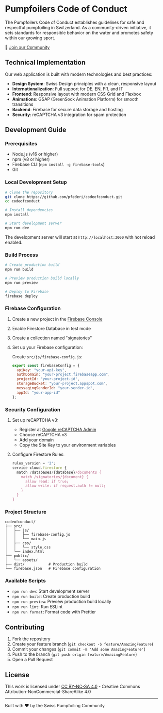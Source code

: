 # Pumpfoilers Code of Conduct

The Pumpfoilers Code of Conduct establishes guidelines for safe and respectful pumpfoiling in Switzerland. As a community-driven initiative, it sets standards for responsible behavior on the water and promotes safety within our growing sport.

🌊 [Join our Community](https://pumpfoiling.community)

## Technical Implementation

Our web application is built with modern technologies and best practices:

- **Design System**: Swiss Design principles with a clean, responsive layout
- **Internationalization**: Full support for DE, EN, FR, and IT
- **Frontend**: Responsive layout with modern CSS Grid and Flexbox
- **Animations**: GSAP (GreenSock Animation Platform) for smooth transitions
- **Backend**: Firebase for secure data storage and hosting
- **Security**: reCAPTCHA v3 integration for spam protection

## Development Guide

### Prerequisites

- Node.js (v16 or higher)
- npm (v8 or higher)
- Firebase CLI (`npm install -g firebase-tools`)
- Git

### Local Development Setup

```bash
# Clone the repository
git clone https://github.com/pfederi/codeofconduct.git
cd codeofconduct

# Install dependencies
npm install

# Start development server
npm run dev
```

The development server will start at `http://localhost:3000` with hot reload enabled.

### Build Process

```bash
# Create production build
npm run build

# Preview production build locally
npm run preview

# Deploy to Firebase
firebase deploy
```

### Firebase Configuration

1. Create a new project in the [Firebase Console](https://console.firebase.google.com/)
2. Enable Firestore Database in test mode
3. Create a collection named "signatories"
4. Set up your Firebase configuration:
   
   Create `src/js/firebase-config.js`:
   ```javascript
   export const firebaseConfig = {
     apiKey: "your-api-key",
     authDomain: "your-project.firebaseapp.com",
     projectId: "your-project-id",
     storageBucket: "your-project.appspot.com",
     messagingSenderId: "your-sender-id",
     appId: "your-app-id"
   };
   ```

### Security Configuration

1. Set up reCAPTCHA v3:
   - Register at [Google reCAPTCHA Admin](https://www.google.com/recaptcha/admin)
   - Choose reCAPTCHA v3
   - Add your domain
   - Copy the Site Key to your environment variables

2. Configure Firestore Rules:
   ```javascript
   rules_version = '2';
   service cloud.firestore {
     match /databases/{database}/documents {
       match /signatories/{document} {
         allow read: if true;
         allow write: if request.auth != null;
       }
     }
   }
   ```

### Project Structure

```
codeofconduct/
├── src/
│   ├── js/
│   │   ├── firebase-config.js
│   │   └── main.js
│   ├── css/
│   │   └── style.css
│   └── index.html
├── public/
│   └── assets/
├── dist/           # Production build
└── firebase.json   # Firebase configuration
```

### Available Scripts

- `npm run dev`: Start development server
- `npm run build`: Create production build
- `npm run preview`: Preview production build locally
- `npm run lint`: Run ESLint
- `npm run format`: Format code with Prettier

## Contributing

1. Fork the repository
2. Create your feature branch (`git checkout -b feature/AmazingFeature`)
3. Commit your changes (`git commit -m 'Add some AmazingFeature'`)
4. Push to the branch (`git push origin feature/AmazingFeature`)
5. Open a Pull Request

## License

This work is licensed under [CC BY-NC-SA 4.0](https://creativecommons.org/licenses/by-nc-sa/4.0/) - Creative Commons Attribution-NonCommercial-ShareAlike 4.0

---
Built with ♥ by the Swiss Pumpfoiling Community